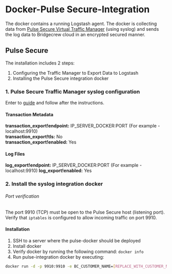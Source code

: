 # Docker-Pulse Secure-Integration
The docker contains a running Logstash agent. The docker is collecting data from [Pulse Secure Virtual Traffic Manager](https://www.pulsesecure.net/) (using syslog) and sends the log data to Bridgecrew cloud in an encrypted secured manner.

## Pulse Secure
The installation includes 2 steps:   
 1) Configuring the Traffic Manager to Export Data to Logstash
 2) Installing the Pulse Secure integration docker 
 
 
 ### 1. Pulse Secure Traffic Manager syslog configuration
 Enter to [guide](https://docs.pulsesecure.net/WebHelp/PvTM/18.3/ps-vtm-18.3-userguide/ps-vtm-18.3-userguide/KeyFeatures/KeyFeatures.htm#XREF_24697_Exporting) and follow after the instructions.
    
#### Transaction Metadata  
**transaction_export!endpoint:** IP_SERVER_DOCKER:PORT (For example -localhost:9910)  
**transaction_export!tls:**  No  
**transaction_export!enabled:** Yes    

#### Log Files
**log_export!endpoint:** IP_SERVER_DOCKER:PORT (For example -localhost:9910)
**log_export!enabled:** Yes


### 2. Install the syslog integration docker 
###### Port verification
The port 9910 (TCP) must be open to the Pulse Secure host (listening port).   
Verify that `iptables` is configured to allow incoming traffic on port 9910.

#### Installation

1. SSH to a server where the pulse-docker should be deployed
2. Install docker
3. Verify docker by running the following command: ``` docker info ```
4. Run pulse-integration docker by executing:
```sh
docker run -d -p 9910:9910 -e BC_CUSTOMER_NAME=[REPLACE_WITH_CUSTOMER_NAME] -e BC_API_TOKEN=[REPLACE_WITH_API_TOKEN] -e BC_URL="https://www.bridgecrew.cloud/api/v1/integrations/logstash" bridgecrew/syslog-integration-pulse
```
